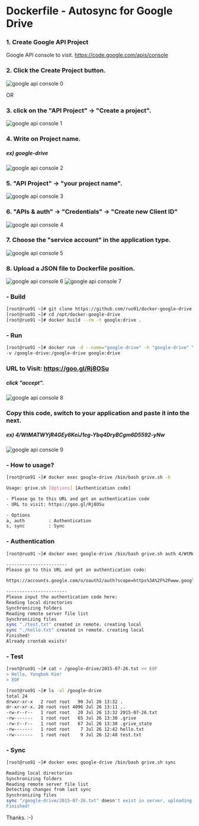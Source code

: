 # Dockerfile - Autosync for Google Drive
### 1. Create Google API Project
Google API console to visit.
https://code.google.com/apis/console

### 2. Click the Create Project button.
![google api console 0][0]

OR

### 3. click on the "API Project" -> "Create a project".
![google api console 1][1]

### 4. Write on Project name.
##### ex) google-drive
![google api console 2][2]

### 5. "API Project" -> "your project name".
![google api console 3][3]

### 6. "APIs & auth" -> "Credentials" -> "Create new Client ID"
![google api console 4][4]

### 7. Choose the "service account" in the application type.
![google api console 5][5]

### 8. Upload a JSON file to Dockerfile position.
![google api console 6][6]
![google api console 7][7]

### - Build
```sh
[root@ruo91 ~]# git clone https://github.com/ruo91/docker-google-drive.git /opt/docker-google-drive
[root@ruo91 ~]# cd /opt/docker-google-drive
[root@ruo91 ~]# docker build --rm -t google:drive .
```

### - Run
```sh
[root@ruo91 ~]# docker run -d --name="google-drive" -h "google-drive" \
-v /google-drive:/google-drive google:drive
```

### URL to Visit: https://goo.gl/Rj8OSu
##### click "accept".
![google api console 8][8]

### Copy this code, switch to your application and paste it into the next.
##### ex) 4/WtMATWYjR4GEy6KeiJ1eg-Ybq4DryBCgm6D5592-yNw
![google api console 9][9]

### - How to usage?
```sh
[root@ruo91 ~]# docker exec google-drive /bin/bash grive.sh -h
```
```sh
Usage: grive.sh [Options] [Authentication code]

- Please go to this URL and get an authentication code
- URL to visit: https://goo.gl/Rj8OSu

- Options
a, auth         : Authentication
s, sync         : Sync
```

### - Authentication
```sh
[root@ruo91 ~]# docker exec google-drive /bin/bash grive.sh auth 4/WtMATWYjR4GEy6KeiJ1eg-Ybq4DryBCgm6D5592-yNw
```
```sh
-----------------------
Please go to this URL and get an authentication code:

https://accounts.google.com/o/oauth2/auth?scope=https%3A%2F%2Fwww.googleapis.com%2Fauth%2Fuserinfo.email+https%3A%2F%2Fwww.googleapis.com%2Fauth%2Fuserinfo.profile+https%3A%2F%2Fdocs.google.com%2Ffeeds%2F+https%3A%2F%2Fdocs.googleusercontent.com%2F+https%3A%2F%2Fspreadsheets.google.com%2Ffeeds%2F&redirect_uri=urn:ietf:wg:oauth:2.0:oob&response_type=code&client_id=22314510474.apps.googleusercontent.com

-----------------------
Please input the authentication code here:
Reading local directories
Synchronizing folders
Reading remote server file list
Synchronizing files
sync "./test.txt" created in remote. creating local
sync "./hello.txt" created in remote. creating local
Finished!
Already crontab exists!
```

### - Test
```sh
[root@ruo91 ~]# cat > /google-drive/2015-07-26.txt << EOF
> Hello, Yongbok Kim!
> EOF
```
```sh
[root@ruo91 ~]# ls -al /google-drive
total 24
drwxr-xr-x   2 root root   90 Jul 26 13:32 .
dr-xr-xr-x. 20 root root 4096 Jul 26 13:11 ..
-rw-r--r--   1 root root   20 Jul 26 13:32 2015-07-26.txt
-rw-------   1 root root   65 Jul 26 13:30 .grive
-rw-r--r--   1 root root   67 Jul 26 13:30 .grive_state
-rw-------   1 root root    7 Jul 26 12:42 hello.txt
-rw-------   1 root root    9 Jul 26 12:48 test.txt
```

### - Sync
```sh
[root@ruo91 ~]# docker exec google-drive /bin/bash grive.sh sync
```
```sh
Reading local directories
Synchronizing folders
Reading remote server file list
Detecting changes from last sync
Synchronizing files
sync "/google-drive/2015-07-26.txt" doesn't exist in server, uploading
Finished!
```
Thanks. :-)

[0]: http://cdn.yongbok.net/ruo91/img/docker/google-drive/google_api_console_0.png
[1]: http://cdn.yongbok.net/ruo91/img/docker/google-drive/google_api_console_1.png
[2]: http://cdn.yongbok.net/ruo91/img/docker/google-drive/google_api_console_2.png
[3]: http://cdn.yongbok.net/ruo91/img/docker/google-drive/google_api_console_3.png
[4]: http://cdn.yongbok.net/ruo91/img/docker/google-drive/google_api_console_4.png
[5]: http://cdn.yongbok.net/ruo91/img/docker/google-drive/google_api_console_5.png
[6]: http://cdn.yongbok.net/ruo91/img/docker/google-drive/google_api_console_6.png
[7]: http://cdn.yongbok.net/ruo91/img/docker/google-drive/google_api_console_7.png
[8]: http://cdn.yongbok.net/ruo91/img/docker/google-drive/google_api_console_8.png
[9]: http://cdn.yongbok.net/ruo91/img/docker/google-drive/google_api_console_9.png